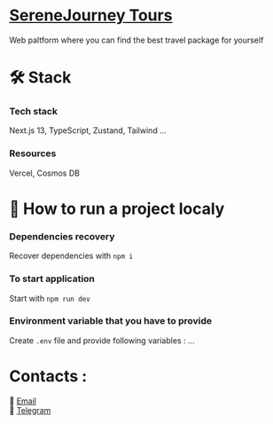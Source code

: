 # <a href="" target="_blank">SereneJourney Tours</a>
Web paltform where you can find the best travel package for yourself<br/>

# 🛠️ Stack 

### Tech stack
Next.js 13, TypeScript, Zustand, Tailwind ...

### Resources
Vercel, Cosmos DB

# 🔧 How to run a project localy
### Dependencies recovery
Recover dependencies with `npm i`
### To start application
Start with `npm run dev`
### Environment variable that you have to provide
Create `.env` file and provide following variables :
...

# Contacts :<br/>
📨 <a href="mailto:zhovanukolexander@gmail.com">Email</a><br/>
📱 <a href="https://t.me/sashazhov" target="_blank">Telegram</a>




